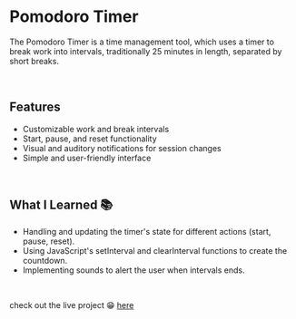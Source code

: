 # Pomodoro Timer 
The Pomodoro Timer is a time management tool, which uses a timer to break work into intervals, traditionally 25 minutes in length, separated by short breaks. 

<br/>

## Features
- Customizable work and break intervals
- Start, pause, and reset functionality
- Visual and auditory notifications for session changes
- Simple and user-friendly interface

<br/>

## What I Learned 📚
- Handling and updating the timer's state for different actions (start, pause, reset).
- Using JavaScript's setInterval and clearInterval functions to create the countdown.
- Implementing sounds to alert the user when intervals ends.
  
<br/>

check out the live project 😁 [here]()
